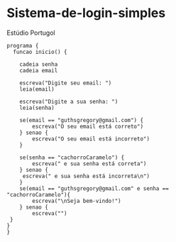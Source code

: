 # Sistema-de-login-simples
Estúdio Portugol

    programa {
      funcao inicio() {
    
      	cadeia senha
      	cadeia email
    
      	escreva("Digite seu email: ")
      	leia(email)

      	escreva("Digite a sua senha: ")
      	leia(senha)
  
      	se(email == "guthsgregory@gmail.com") {
    	  	escreva("O seu email está correto")
      	} senao {
      		escreva("O seu email está incorreto")
      	}

        se(senha == "cachorroCaramelo") {
        	escreva(" e sua senha está correta")
      	} senao {
       	 escreva(" e sua senha está incorreta\n")
      	}
     	se(email == "guthsgregory@gmail.com" e senha == "cachorroCaramelo"){
     		escreva("\nSeja bem-vindo!")
     	} senao {
     		escreva("")
     }
    }
    }
